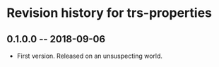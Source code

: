 # Revision history for trs-properties

## 0.1.0.0 -- 2018-09-06

* First version. Released on an unsuspecting world.
